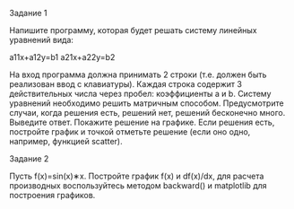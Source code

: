 Задание 1

Напишите программу, которая будет решать систему линейных уравнений вида:

a11x+a12y=b1
a21x+a22y=b2

На вход программа должна принимать 2 строки (т.е. должен быть реализован ввод с клавиатуры). Каждая строка содержит 3 действительных числа через пробел: коэффициенты a и b.
Систему уравнений необходимо решить матричным способом. Предусмотрите случаи, когда решения есть, решений нет, решений бесконечно много. Выведите ответ. Покажите решение на графике. Если решения есть, постройте график и точкой отметьте решение (если оно одно, например, функцией scatter).

Задание 2

Пусть f(x)=sin(x)∗x. Постройте график f(x) и df(x)/dx, для расчета производных воспользуйтесь методом backward() и matplotlib для построения графиков.
